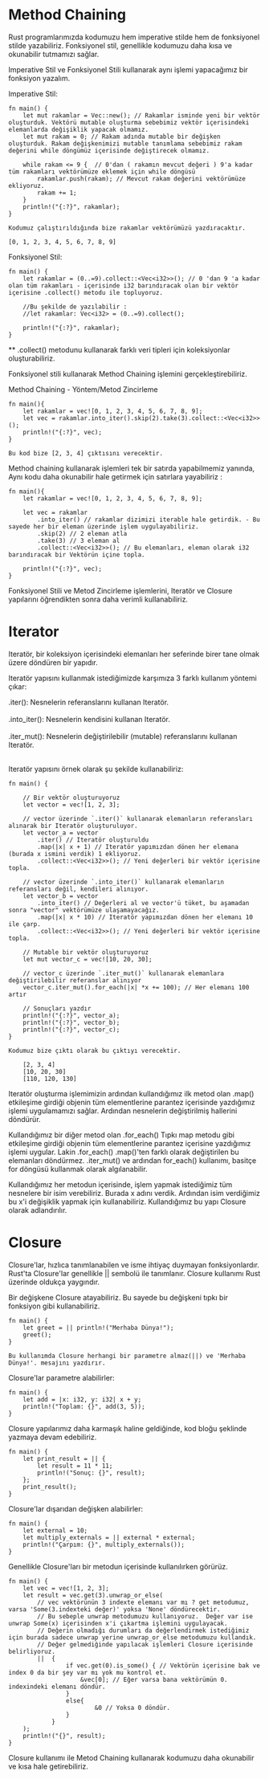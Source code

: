 # Method Chaining

Rust programlarımızda kodumuzu hem imperative stilde hem de fonksiyonel stilde yazabiliriz. Fonksiyonel stil, genellikle kodumuzu daha kısa ve okunabilir tutmamızı sağlar.

Imperative Stil ve Fonksiyonel Stili kullanarak aynı işlemi yapacağımız bir fonksiyon yazalım.

Imperative Stil: 

    fn main() {
        let mut rakamlar = Vec::new(); // Rakamlar isminde yeni bir vektör oluşturduk. Vektörü mutable oluşturma sebebimiz vektör içerisindeki elemanlarda değişiklik yapacak olmamız.
        let mut rakam = 0; // Rakam adında mutable bir değişken oluşturduk. Rakam değişkenimizi mutable tanımlama sebebimiz rakam değerini while döngümüz içerisinde değiştirecek olmamız.

        while rakam <= 9 {  // 0'dan ( rakamın mevcut değeri ) 9'a kadar tüm rakamları vektörümüze eklemek için while döngüsü
            rakamlar.push(rakam); // Mevcut rakam değerini vektörümüze ekliyoruz. 
            rakam += 1;
        }
        println!("{:?}", rakamlar);
    }

    Kodumuz çalıştırıldığında bize rakamlar vektörümüzü yazdıracaktır.

    [0, 1, 2, 3, 4, 5, 6, 7, 8, 9]

Fonksiyonel Stil:

    fn main() {
        let rakamlar = (0..=9).collect::<Vec<i32>>(); // 0 'dan 9 'a kadar olan tüm rakamları - içerisinde i32 barındıracak olan bir vektör içerisine .collect() metodu ile topluyoruz.

        //Bu şekilde de yazılabilir :
        //let rakamlar: Vec<i32> = (0..=9).collect();   

        println!("{:?}", rakamlar);
    }

** .collect() metodunu kullanarak farklı veri tipleri için koleksiyonlar oluşturabiliriz.

Fonksiyonel stili kullanarak Method Chaining işlemini gerçekleştirebiliriz.

Method Chaining - Yöntem/Metod Zincirleme

    fn main(){
        let rakamlar = vec![0, 1, 2, 3, 4, 5, 6, 7, 8, 9];
        let vec = rakamlar.into_iter().skip(2).take(3).collect::<Vec<i32>>();
        println!("{:?}", vec);
    }

    Bu kod bize [2, 3, 4] çıktısını verecektir.

Method chaining kullanarak işlemleri tek bir satırda yapabilmemiz yanında, 
Aynı kodu daha okunabilir hale getirmek için satırlara yayabiliriz :

    fn main(){
        let rakamlar = vec![0, 1, 2, 3, 4, 5, 6, 7, 8, 9];

        let vec = rakamlar
            .into_iter() // rakamlar dizimizi iterable hale getirdik. - Bu sayede her bir eleman üzerinde işlem uygulayabiliriz.
            .skip(2) // 2 eleman atla
            .take(3) // 3 eleman al 
            .collect::<Vec<i32>>(); // Bu elemanları, eleman olarak i32 barındıracak bir Vektörün içine topla.

        println!("{:?}", vec);
    }

Fonksiyonel Stili ve Metod Zincirleme işlemlerini, Iteratör ve Closure yapılarını öğrendikten sonra daha verimli kullanabiliriz.

# Iterator

Iteratör, bir koleksiyon içerisindeki elemanları her seferinde birer tane olmak üzere döndüren bir yapıdır.

Iteratör yapısını kullanmak istediğimizde karşımıza 3 farklı kullanım yöntemi çıkar:

.iter(): Nesnelerin referanslarını kullanan Iteratör. 
<br><br/>
.into_iter(): Nesnelerin kendisini kullanan Iteratör.
<br><br/>
.iter_mut(): Nesnelerin değiştirilebilir (mutable) referanslarını kullanan Iteratör.
<br><br/>

Iteratör yapısını örnek olarak şu şekilde kullanabiliriz:

    fn main() {
        
        // Bir vektör oluşturuyoruz
        let vector = vec![1, 2, 3];
        
        // vector üzerinde `.iter()` kullanarak elemanların referansları alınarak bir Iteratör oluşturuluyor.
        let vector_a = vector
            .iter() // Iteratör oluşturuldu
            .map(|x| x + 1) // Iteratör yapımızdan dönen her elemana (burada x ismini verdik) 1 ekliyoruz.
            .collect::<Vec<i32>>(); // Yeni değerleri bir vektör içerisine topla.

        // vector üzerinde `.into_iter()` kullanarak elemanların referansları değil, kendileri alınıyor.
        let vector_b = vector
            .into_iter() // Değerleri al ve vector'ü tüket, bu aşamadan sonra "vector" vektörümüze ulaşamayacağız.
            .map(|x| x * 10) // Iteratör yapımızdan dönen her elemanı 10 ile çarp.
            .collect::<Vec<i32>>(); // Yeni değerleri bir vektör içerisine topla.

        // Mutable bir vektör oluşturuyoruz
        let mut vector_c = vec![10, 20, 30];

        // vector_c üzerinde `.iter_mut()` kullanarak elemanlara değiştirilebilir referanslar alınıyor
        vector_c.iter_mut().for_each(|x| *x += 100); // Her elemanı 100 artır

        // Sonuçları yazdır
        println!("{:?}", vector_a);
        println!("{:?}", vector_b);
        println!("{:?}", vector_c);
    }

    Kodumuz bize çıktı olarak bu çıktıyı verecektir.

        [2, 3, 4]
        [10, 20, 30]
        [110, 120, 130]

Iteratör oluşturma işlemimizin ardından kullandığımız ilk metod olan .map() etkileşime girdiği objenin tüm elementlerine parantez içerisinde yazdığımız işlemi uygulamamızı sağlar.
Ardından nesnelerin değiştirilmiş hallerini döndürür.

Kullandığımız bir diğer metod olan .for_each()
Tıpkı map metodu gibi etkileşime girdiği objenin tüm elementlerine parantez içerisine yazdığımız işlemi uygular.
Lakin .for_each() .map()'ten farklı olarak değiştirilen bu elemanları döndürmez.
.iter_mut() ve ardından for_each() kullanımı, basitçe for döngüsü kullanmak olarak algılanabilir.

Kullandığımız her metodun içerisinde, işlem yapmak istediğimiz tüm nesnelere bir isim verebiliriz.
Burada x adını verdik.
Ardından isim verdiğimiz bu x'i değişiklik yapmak için kullanabiliriz.
Kullandığımız bu yapı Closure olarak adlandırılır.

# Closure
Closure'lar, hızlıca tanımlanabilen ve isme ihtiyaç duymayan fonksiyonlardır. Rust'ta Closure'lar genellikle || sembolü ile tanımlanır. 
Closure kullanımı Rust üzerinde oldukça yaygındır.

Bir değişkene Closure atayabiliriz. Bu sayede bu değişkeni tıpkı bir fonksiyon gibi kullanabiliriz.

    fn main() {
        let greet = || println!("Merhaba Dünya!");
        greet();
    }

    Bu kullanımda Closure herhangi bir parametre almaz(||) ve 'Merhaba Dünya!'. mesajını yazdırır.

Closure'lar parametre alabilirler:

    fn main() {
        let add = |x: i32, y: i32| x + y;
        println!("Toplam: {}", add(3, 5));
    }

Closure yapılarımız daha karmaşık haline geldiğinde, kod bloğu şeklinde yazmaya devam edebiliriz. 

    fn main() {
        let print_result = || {
            let result = 11 * 11;
            println!("Sonuç: {}", result);
        };
        print_result();
    }

Closure'lar dışarıdan değişken alabilirler:

    fn main() {
        let external = 10; 
        let multiply_externals = || external * external;
        println!("Çarpım: {}", multiply_externals());
    }

Genellikle Closure'ları bir metodun içerisinde kullanılırken görürüz. 

    fn main() {
        let vec = vec![1, 2, 3];
        let result = vec.get(3).unwrap_or_else( 
            // vec vektörünün 3 indexte elemanı var mı ? get metodumuz, varsa 'Some(3.indexteki değer)' yoksa 'None' döndürecektir. 
            // Bu sebeple unwrap metodumuzu kullanıyoruz.  Değer var ise unwrap Some(x) içerisinden x'i çıkartma işlemini uygulayacak. 
            // Değerin olmadığı durumları da değerlendirmek istediğimiz için burada sadece unwrap yerine unwrap_or_else metodumuzu kullandık. 
            // Değer gelmediğinde yapılacak işlemleri Closure içerisinde belirliyoruz.
            ||  {
                    if vec.get(0).is_some() { // Vektörün içerisine bak ve index 0 da bir şey var mı yok mu kontrol et.
                        &vec[0]; // Eğer varsa bana vektörümün 0. indexindeki elemanı döndür.
                    }
                    else{
                            &0 // Yoksa 0 döndür.
                    }
                }
        );
        println!("{}", result);
    }

Closure kullanımı ile Metod Chaining kullanarak kodumuzu daha okunabilir ve kısa hale getirebiliriz.




